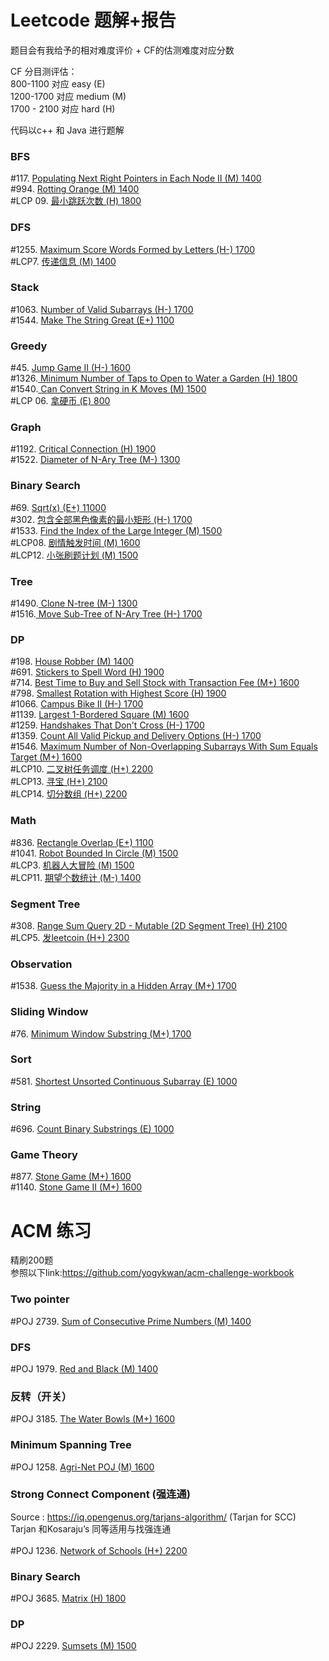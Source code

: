 # Leetcode 题解+报告

题目会有我给予的相对难度评价 + CF的估测难度对应分数

CF 分目测评估：<br />
800-1100 对应 easy (E)<br />
1200-1700 对应 medium (M)<br />
1700 - 2100 对应 hard (H)<br />

代码以c++ 和 Java 进行题解

### BFS
#117. [Populating Next Right Pointers in Each Node II (M) 1400](./117.txt) <br />
#994. [Rotting Orange (M) 1400](./994.txt) <br />
#LCP 09. [最小跳跃次数 (H) 1800](./LCP09.txt) <br />
### DFS
#1255. [Maximum Score Words Formed by Letters (H-) 1700](./1255.txt) <br />
#LCP7. [ 传递信息 (M) 1400](./LCP7.txt) <br />
### Stack
#1063. [Number of Valid Subarrays (H-) 1700](./1063.txt) <br />
#1544. [Make The String Great (E+) 1100](./1544.txt) <br />
### Greedy
#45. [Jump Game II (H-) 1600](./45.txt) <br />
#1326.[ Minimum Number of Taps to Open to Water a Garden   (H) 1800](./1326.txt) <br />
#1540.[ Can Convert String in K Moves   (M) 1500](./1540.txt) <br />
#LCP 06. [拿硬币 (E) 800](./LCP06.txt) <br />
### Graph
#1192. [Critical Connection (H) 1900](./1192.txt) <br />
#1522. [Diameter of N-Ary Tree (M-) 1300](./1522.txt) <br />
### Binary Search
#69. [Sqrt(x) (E+) 11000](./69.txt) <br />
#302. [包含全部黑色像素的最小矩形 (H-) 1700](./302.txt) <br />
#1533. [Find the Index of the Large Integer (M) 1500](./1533.txt) <br />
#LCP08. [剧情触发时间 (M) 1600](./LCP08.txt) <br />
#LCP12. [小张刷题计划 (M) 1500](./LCP12.txt) <br />
### Tree
#1490.[ Clone N-tree (M-) 1300](./1490.txt) <br />
#1516.[ Move Sub-Tree of N-Ary Tree (H-) 1700](./1516.txt) <br />
### DP
#198. [House Robber (M) 1400](./198.txt) <br />
#691. [Stickers to Spell Word (H) 1900](./691.txt) <br />
#714. [Best Time to Buy and Sell Stock with Transaction Fee (M+) 1600](./714.txt) <br />
#798. [Smallest Rotation with Highest Score (H) 1900](./798.txt) <br />
#1066. [Campus Bike II (H-) 1700](./1066.txt) <br />
#1139. [Largest 1-Bordered Square (M) 1600](./1139.txt) <br />
#1259. [ Handshakes That Don't Cross (H-) 1700](./1259.txt) <br />
#1359. [Count All Valid Pickup and Delivery Options (H-) 1700](./1359.txt) <br />
#1546. [ Maximum Number of Non-Overlapping Subarrays With Sum Equals Target (M+) 1600](./1546.txt) <br />
#LCP10. [ 二叉树任务调度 (H+) 2200](./LCP10.txt) <br />
#LCP13. [ 寻宝 (H+) 2100](./LCP13.txt) <br />
#LCP14. [ 切分数组 (H+) 2200](./LCP14.txt) <br />
### Math
#836. [ Rectangle Overlap (E+) 1100](./836.txt) <br />
#1041. [Robot Bounded In Circle (M) 1500](./1041.txt) <br />
#LCP3. [ 机器人大冒险 (M) 1500](./LCP3.txt) <br />
#LCP11. [  期望个数统计 (M-) 1400](./LCP11.txt) <br />
### Segment Tree
#308. [ Range Sum Query 2D - Mutable (2D Segment Tree) (H) 2100](./308.txt) <br />
#LCP5. [ 发leetcoin (H+) 2300](./LCP5.txt) <br />
### Observation
#1538. [ Guess the Majority in a Hidden Array (M+) 1700](./1538.txt) <br />
### Sliding Window
#76. [  Minimum Window Substring (M+) 1700](./76.txt) <br />
### Sort
#581. [ Shortest Unsorted Continuous Subarray (E) 1000](./581.txt) <br />
### String
#696. [Count Binary Substrings (E) 1000](./696.txt) <br />
### Game Theory
#877. [Stone Game (M+) 1600](./877.txt) <br />
#1140. [Stone Game II (M+) 1600](./1140.txt) <br />

# ACM 练习
精刷200题<br/>
参照以下link:https://github.com/yogykwan/acm-challenge-workbook
### Two pointer
#POJ 2739. [ Sum of Consecutive Prime Numbers (M) 1400](./POJ2739.txt) <br />
### DFS
#POJ 1979. [ Red and Black (M) 1400](./POJ1979.txt) <br />
### 反转（开关）
#POJ 3185. [ The Water Bowls (M+) 1600](./POJ3185.txt) <br />
### Minimum Spanning Tree
#POJ 1258. [ Agri-Net POJ  (M) 1600](./POJ1258.txt) <br />
### Strong Connect Component (强连通)
Source : https://iq.opengenus.org/tarjans-algorithm/ (Tarjan for SCC)<br>
Tarjan 和Kosaraju’s 同等适用与找强连通<br/><br/>
#POJ 1236. [Network of Schools  (H+) 2200](./POJ1236.txt) <br />
 ### Binary Search 
 #POJ 3685. [Matrix (H) 1800](./POJ3685.txt) <br />
  ### DP 
 #POJ 2229. [Sumsets (M) 1500](./POJ2229.txt) <br />
